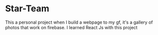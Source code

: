 # Star-Team

This a personal project when I build a webpage to my gf, it's a gallery of photos that work on firebase. I learned React Js with this project 
